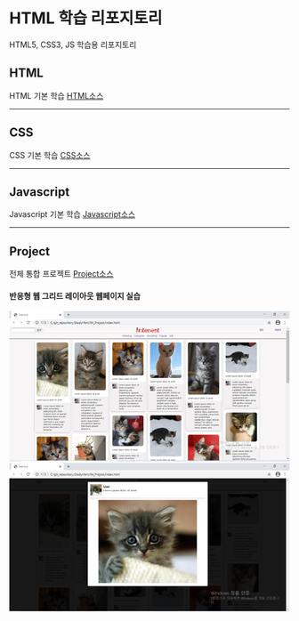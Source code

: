 # HTML 학습 리포지토리
HTML5, CSS3, JS 학습용 리포지토리

## HTML
HTML 기본 학습
[HTML소스](https://github.com/Kang0325/StudyHtml/tree/main/01_HTML)

---------------------------------------------------------------------------

## CSS
CSS 기본 학습
[CSS소스](https://github.com/Kang0325/StudyHtml/tree/main/02_CSS)

---------------------------------------------------------------------------

## Javascript
Javascript 기본 학습
[Javascript소스](https://github.com/Kang0325/StudyHtml/tree/main/03_Javascript)

---------------------------------------------------------------------------

## Project
전체 통합 프로젝트
[Project소스](https://github.com/Kang0325/StudyHtml/tree/main/04_Project)

#### 반응형 웹 그리드 레이아웃 웹페이지 실습
![결과1](/ref_images/ref1.png "전체레이아웃")
![결과2](/ref_images/ref2.png "팝업레이아웃")
